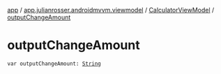 [app](../../index.md) / [app.julianrosser.androidmvvm.viewmodel](../index.md) / [CalculatorViewModel](index.md) / [outputChangeAmount](./output-change-amount.md)

# outputChangeAmount

`var outputChangeAmount: `[`String`](https://kotlinlang.org/api/latest/jvm/stdlib/kotlin/-string/index.html)